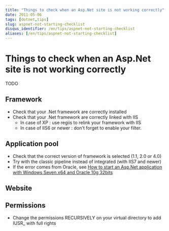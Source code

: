 ```yaml
---
title: "Things to check when an Asp.Net site is not working correctly"
date: 2011-05-06
tags: [dotnet,tips]
slug: aspnet-not-starting-checklist
disqus_identifier: /en/tips/aspnet-not-starting-checklist
aliases: [/en/tips/aspnet-not-starting-checklist]
---
```

# Things to check when an Asp.Net site is not working correctly

TODO

## Framework

*	Check that your .Net framework are correctly installed
*	Check that your .Net framework are correctly linked with IIS
    * In case of XP : use regiis to relink your framework with IIS
    * In case of IIS6 or newer : don't forget to enable your filter.

## Application pool

*	Check that the correct version of framework is selected (1.1, 2.0 or 4.0)
*	Try with the classic pipeline instead of integrated (with IIS7 and newer)
*	If the error comes from Oracle, see [How to start an Asp.Net application with Windows Seven x64 and Oracle 10g 32bits](/blog/oracle32-seven64-aspnet)

## Website

## Permissions

*	Change the permissions RECURSIVELY on your virtual directory to add IUSR_ with full rights







